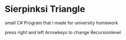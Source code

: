 # Sierpinksi Triangle
small C# Program that i made for university homework

press right and left Arrowkeys to change Recursionlevel
